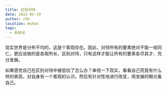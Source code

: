 ```yaml
---
title: 区别对待
date: 2022-05-19
author: chh
location: Wuhan
tags:
  - 系统论
---
```


现实世界是分布不均的，这是个客观存在。因此，对待所有的要素绝对不能一视同仁，更应该做的是各取所长、区别对待，只有这样才能让所有的要素各尽其才、充分发展。

如果感觉自己在区别对待中被低估了怎么办？审视一下现实，看看自己究竟有什么样的表现，对自身有一个客观的认识。然后有针对性地进行改变，用发展的眼光看自己。

